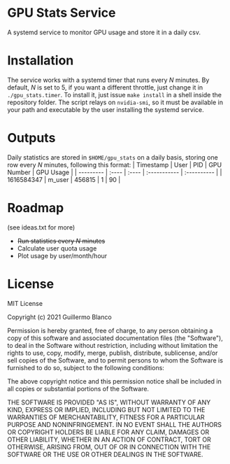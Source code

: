 # GPU Stats Service
A systemd service to monitor GPU usage and store it in a daily csv.

# Installation
The service works with a systemd timer that runs every _N_ minutes. By default,
_N_ is set to 5, if you want a different throttle, just change it in
`./gpu_stats.timer`. To install it, just issue `make install` in a shell inside
the repository folder. The script relays on `nvidia-smi`, so it must be
available in your path and executable by the user installing the systemd service.

# Outputs
Daily statistics are stored in `$HOME/gpu_stats` on a daily basis, storing one
row every _N_ minutes, following this format:
| Timestamp  | User    | PID    | GPU Number   | GPU Usage   |
| ---------  | :----   | :----  | :----------- | :---------- |
| 1616584347 | m_user  | 456815 | 1            | 90          |

# Roadmap
(see ideas.txt for more)
* ~~Run statistics every _N_ minutes~~
* Calculate user quota usage
* Plot usage by user/month/hour

# License

MIT License

Copyright (c) 2021 Guillermo Blanco

Permission is hereby granted, free of charge, to any person obtaining a copy
of this software and associated documentation files (the "Software"), to deal
in the Software without restriction, including without limitation the rights
to use, copy, modify, merge, publish, distribute, sublicense, and/or sell
copies of the Software, and to permit persons to whom the Software is
furnished to do so, subject to the following conditions:

The above copyright notice and this permission notice shall be included in all
copies or substantial portions of the Software.

THE SOFTWARE IS PROVIDED "AS IS", WITHOUT WARRANTY OF ANY KIND, EXPRESS OR
IMPLIED, INCLUDING BUT NOT LIMITED TO THE WARRANTIES OF MERCHANTABILITY,
FITNESS FOR A PARTICULAR PURPOSE AND NONINFRINGEMENT. IN NO EVENT SHALL THE
AUTHORS OR COPYRIGHT HOLDERS BE LIABLE FOR ANY CLAIM, DAMAGES OR OTHER
LIABILITY, WHETHER IN AN ACTION OF CONTRACT, TORT OR OTHERWISE, ARISING FROM,
OUT OF OR IN CONNECTION WITH THE SOFTWARE OR THE USE OR OTHER DEALINGS IN THE
SOFTWARE.
